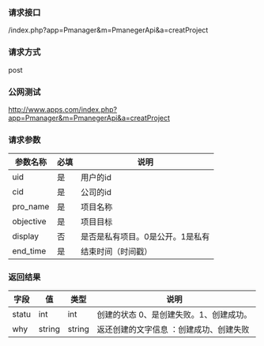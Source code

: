 ### **请求接口**
/index.php?app=Pmanager&m=PmanegerApi&a=creatProject

### **请求方式**
post

### **公网测试**
http://www.apps.com/index.php?app=Pmanager&m=PmanegerApi&a=creatProject

### **请求参数**

| 参数名称  |必填|     说明      |
|------|-----|------|
| uid     | 是 |   用户的id   |
| cid | 是 |   公司的id |
| pro_name | 是 |   项目名称 |
| objective | 是 |   项目目标 |
| display | 否 |   是否是私有项目。0是公开。1是私有 |
| end_time| 是 |   结束时间（时间戳） |



### **返回结果**
|字段       |值             |类型    |说明           |
| --------- |--------      |--------|--------       |
|statu     |int |int |创建的状态   0、是创建失败。1、创建成功。       |
|why     |string |string |返还创建的文字信息 ：创建成功、创建失败     |



